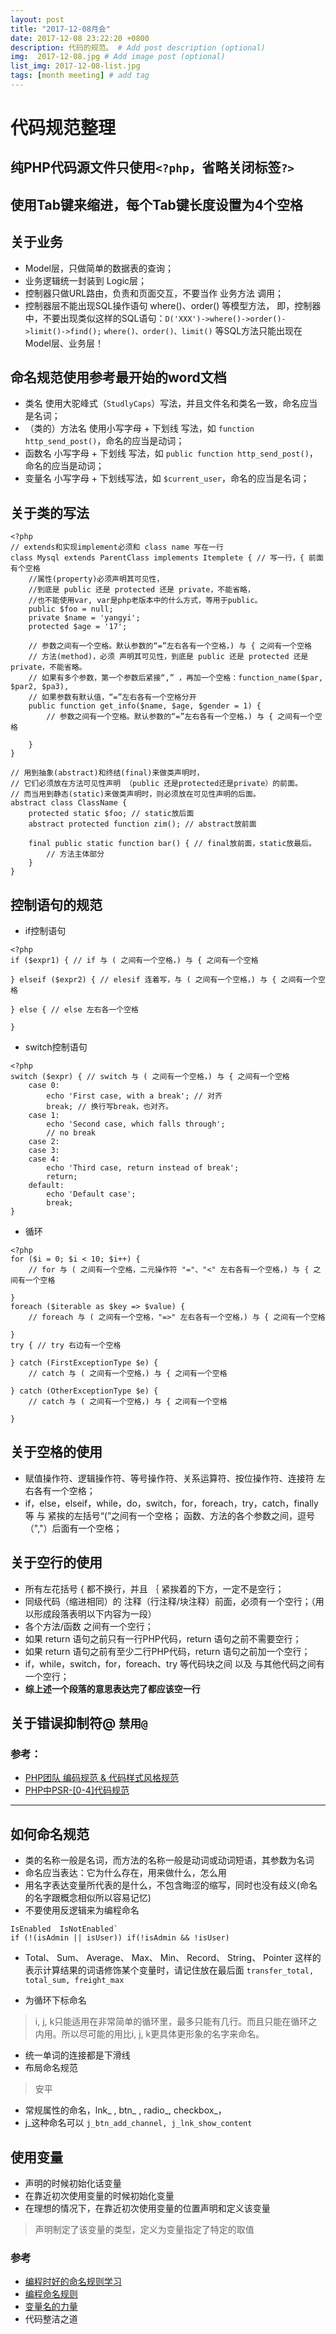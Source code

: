 ```yaml
---
layout: post
title: "2017-12-08月会"
date: 2017-12-08 23:22:20 +0800
description: 代码的规范。 # Add post description (optional)
img:  2017-12-08.jpg # Add image post (optional)
list_img: 2017-12-08-list.jpg
tags: [month meeting] # add tag
---
```


# 代码规范整理

## 纯PHP代码源文件只使用`<?php`，省略关闭标签`?>`

## 使用Tab键来缩进，每个Tab键长度设置为4个空格


## 关于业务
* Model层，只做简单的数据表的查询；
* 业务逻辑统一封装到 Logic层；
* 控制器只做URL路由，负责和页面交互，不要当作 业务方法 调用；
* 控制器层不能出现SQL操作语句 where()、order() 等模型方法，
即，控制器中，不要出现类似这样的SQL语句：`D('XXX')->where()->order()->limit()->find();`
`where()、order()、limit()` 等SQL方法只能出现在 Model层、业务层！

## 命名规范使用参考最开始的word文档
* 类名 使用大驼峰式（`StudlyCaps`）写法，并且文件名和类名一致，命名应当是名词；
* （类的）方法名 使用小写字母 + 下划线 写法，如 `function http_send_post()`，命名的应当是动词；
* 函数名  小写字母 + 下划线 写法，如 `public function http_send_post()`，命名的应当是动词；
* 变量名 小写字母 + 下划线写法，如 `$current_user`，命名的应当是名词；

## 关于类的写法
```
<?php
// extends和实现implement必须和 class name 写在一行
class Mysql extends ParentClass implements Itemplete { // 写一行，{ 前面有个空格
    //属性(property)必须声明其可见性，
    //到底是 public 还是 protected 还是 private，不能省略，
    //也不能使用var, var是php老版本中的什么方式，等用于public。
    public $foo = null;
    private $name = 'yangyi';
    protected $age = '17';

    // 参数之间有一个空格。默认参数的“=”左右各有一个空格，) 与 { 之间有一个空格
    // 方法(method)，必须 声明其可见性，到底是 public 还是 protected 还是 private，不能省略。
    // 如果有多个参数，第一个参数后紧接“,” ，再加一个空格：function_name($par, $par2, $pa3),
    // 如果参数有默认值，“=”左右各有一个空格分开
    public function get_info($name, $age, $gender = 1) {
        // 参数之间有一个空格。默认参数的“=”左右各有一个空格，) 与 { 之间有一个空格

    }
}

// 用到抽象(abstract)和终结(final)来做类声明时，
// 它们必须放在方法可见性声明 （public 还是protected还是private）的前面。
// 而当用到静态(static)来做类声明时，则必须放在可见性声明的后面。
abstract class ClassName {
    protected static $foo; // static放后面
    abstract protected function zim(); // abstract放前面

    final public static function bar() { // final放前面，static放最后。
        // 方法主体部分
    }
}
```



## 控制语句的规范
* if控制语句

```
<?php
if ($expr1) { // if 与 ( 之间有一个空格，) 与 { 之间有一个空格

} elseif ($expr2) { // elesif 连着写，与 ( 之间有一个空格，) 与 { 之间有一个空格

} else { // else 左右各一个空格

}
```



* switch控制语句

```
<?php
switch ($expr) { // switch 与 ( 之间有一个空格，) 与 { 之间有一个空格
    case 0:
        echo 'First case, with a break'; // 对齐
        break; // 换行写break，也对齐。
    case 1:
        echo 'Second case, which falls through';
        // no break
    case 2:
    case 3:
    case 4:
        echo 'Third case, return instead of break';
        return;
    default:
        echo 'Default case';
        break;
}
```



* 循环

```
<?php
for ($i = 0; $i < 10; $i++) {
    // for 与 ( 之间有一个空格，二元操作符 "="、"<" 左右各有一个空格，) 与 { 之间有一个空格

}
foreach ($iterable as $key => $value) {
    // foreach 与 ( 之间有一个空格，"=>" 左右各有一个空格，) 与 { 之间有一个空格

}
try { // try 右边有一个空格

} catch (FirstExceptionType $e) {
    // catch 与 ( 之间有一个空格，) 与 { 之间有一个空格

} catch (OtherExceptionType $e) {
    // catch 与 ( 之间有一个空格，) 与 { 之间有一个空格

}
```




## 关于空格的使用
* 赋值操作符、逻辑操作符、等号操作符、关系运算符、按位操作符、连接符 左右各有一个空格；
* if，else，elseif，while，do，switch，for，foreach，try，catch，finally 等 与 紧挨的左括号“(”之间有一个空格；
函数、方法的各个参数之间，逗号（","）后面有一个空格；


## 关于空行的使用
* 所有左花括号 { 都不换行，并且 ｛ 紧挨着的下方，一定不是空行；
* 同级代码（缩进相同）的 注释（行注释/块注释）前面，必须有一个空行；（用以形成段落表明以下内容为一段）
* 各个方法/函数 之间有一个空行；
* 如果 return 语句之前只有一行PHP代码，return 语句之前不需要空行；
* 如果 return 语句之前有至少二行PHP代码，return 语句之前加一个空行；
* if，while，switch，for，foreach、try 等代码块之间 以及 与其他代码之间有一个空行；
* **综上述一个段落的意思表达完了都应该空一行**


## 关于错误抑制符@ `禁用@`


### 参考：
- [PHP团队 编码规范 & 代码样式风格规范](https://www.cnblogs.com/52php/p/5841210.html)
- [PHP中PSR-[0-4]代码规范](http://www.cnblogs.com/52php/p/5852572.html)

---

##  如何命名规范
* 类的名称一般是名词，而方法的名称一般是动词或动词短语，其参数为名词
* 命名应当表达：它为什么存在，用来做什么，怎么用
* 用名字表达变量所代表的是什么，不包含晦涩的缩写，同时也没有歧义(命名的名字跟概念相似所以容易记忆)
* 不要使用反逻辑来为编程命名

```
IsEnabled  IsNotEnabled`
if (!(isAdmin || isUser)) if(!isAdmin && !isUser)
```

* Total、 Sum、 Average、 Max、 Min、 Record、 String、 Pointer 这样的表示计算结果的词语修饰某个变量时，请记住放在最后面
`transfer_total, total_sum, freight_max`

* 为循环下标命名
>i, j, k只能适用在非常简单的循环里，最多只能有几行。而且只能在循环之内用。所以尽可能的用比i, j, k更具体更形象的名字来命名。
* 统一单词的连接都是下滑线
* 布局命名规范
>安平
* 常规属性的命名，lnk_ , btn_ , radio_, checkbox_，
* j_这种命名可以 `j_btn_add_channel, j_lnk_show_content`

## 使用变量
* 声明的时候初始化话变量
* 在靠近初次使用变量的时候初始化变量
* 在理想的情况下，在靠近初次使用变量的位置声明和定义该变量
> 声明制定了该变量的类型，定义为变量指定了特定的取值


### 参考
- [编程时好的命名规则学习](http://blog.chinaunix.net/uid-26914516-id-3375454.html)
- [编程命名规则](https://www.2cto.com/kf/201211/167047.html)
- [变量名的力量](http://blog.csdn.net/AndyNikolas/article/details/54773529)
- 代码整洁之道





